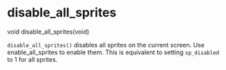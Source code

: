 # disable_all_sprites

<Prototype>void disable_all_sprites(void)</Prototype>

`disable_all_sprites()` disables all sprites on the current screen. Use enable_all_sprites to enable them. This is equivalent to setting `sp_disabled` to 1 for all sprites.
